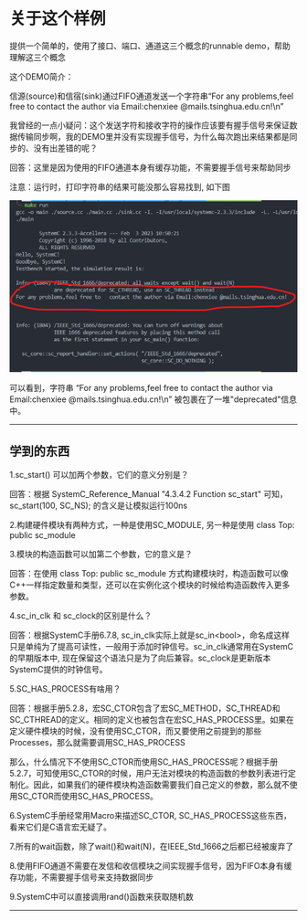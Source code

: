 # 关于这个样例

提供一个简单的，使用了接口、端口、通道这三个概念的runnable demo，帮助理解这三个概念

这个DEMO简介：

信源(source)和信宿(sink)通过FIFO通道发送一个字符串“For any problems,feel free to contact the author via Email:chenxiee @mails.tsinghua.edu.cn!\n”

我曾经的一点小疑问：这个发送字符和接收字符的操作应该要有握手信号来保证数据传输同步啊，我的DEMO里并没有实现握手信号，为什么每次跑出来结果都是同步的、没有出差错的呢？

回答：这里是因为使用的FIFO通道本身有缓存功能，不需要握手信号来帮助同步

注意：运行时，打印字符串的结果可能没那么容易找到, 如下图

<img src="../../img/result.png" alt="interface_port_channel" style="zoom:100%;" />

可以看到，字符串 “For any problems,feel free to contact the author via Email:chenxiee @mails.tsinghua.edu.cn!\n” 被包裹在了一堆"deprecated"信息中。

---

## 学到的东西

1.sc_start() 可以加两个参数，它们的意义分别是？

回答：根据 SystemC_Reference_Manual "4.3.4.2 Function sc_start" 可知，sc_start(100, SC_NS); 的含义是让模拟运行100ns

2.构建硬件模块有两种方式，一种是使用SC_MODULE, 另一种是使用 class Top: public sc_module

3.模块的构造函数可以加第二个参数，它的意义是？

回答：在使用 class Top: public sc_module 方式构建模块时，构造函数可以像C++一样指定数量和类型，还可以在实例化这个模块的时候给构造函数传入更多参数。

4.sc_in_clk 和 sc_clock的区别是什么？

回答：根据SystemC手册6.7.8, sc_in_clk实际上就是sc_in\<bool>，命名成这样只是单纯为了提高可读性，一般用于添加时钟信号。sc_in_clk通常用在SystemC的早期版本中, 现在保留这个语法只是为了向后兼容。sc_clock是更新版本SystemC提供的时钟信号。

5.SC_HAS_PROCESS有啥用？

回答：根据手册5.2.8，宏SC_CTOR包含了宏SC_METHOD，SC_THREAD和SC_CTHREAD的定义。相同的定义也被包含在宏SC_HAS_PROCESS里。如果在定义硬件模块的时候，没有使用SC_CTOR，而又要使用之前提到的那些Processes，那么就需要调用SC_HAS_PROCESS

那么，什么情况下不使用SC_CTOR而使用SC_HAS_PROCESS呢？根据手册5.2.7，可知使用SC_CTOR的时候，用户无法对模块的构造函数的参数列表进行定制化。因此，如果我们的硬件模块构造函数需要我们自己定义的参数，那么就不使用SC_CTOR而使用SC_HAS_PROCESS。

6.SystemC手册经常用Macro来描述SC_CTOR, SC_HAS_PROCESS这些东西，看来它们是C语言宏无疑了。

7.所有的wait函数，除了wait()和wait(N)，在IEEE_Std_1666之后都已经被废弃了

8.使用FIFO通道不需要在发信和收信模块之间实现握手信号，因为FIFO本身有缓存功能，不需要握手信号来支持数据同步

9.SystemC中可以直接调用rand()函数来获取随机数

---
